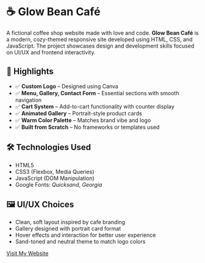 # ☕ Glow Bean Café

A fictional coffee shop website made with love and code. **Glow Bean Café** is a modern, cozy-themed responsive site developed using HTML, CSS, and JavaScript. The project showcases design and development skills focused on UI/UX and frontend interactivity.

## 🌟 Highlights

- ✅ **Custom Logo** – Designed using Canva
- ✅ **Menu, Gallery, Contact Form** – Essential sections with smooth navigation
- ✅ **Cart System** – Add-to-cart functionality with counter display
- ✅ **Animated Gallery** – Portrait-style product cards
- ✅ **Warm Color Palette** – Matches brand vibe and logo
- ✅ **Built from Scratch** – No frameworks or templates used

## 🛠️ Technologies Used

- HTML5
- CSS3 (Flexbox, Media Queries)
- JavaScript (DOM Manipulation)
- Google Fonts: *Quicksand*, *Georgia*

## 🖼️ UI/UX Choices

- Clean, soft layout inspired by cafe branding
- Gallery designed with portrait card format
- Hover effects and interaction for better user experience
- Sand-toned and neutral theme to match logo colors

[Visit My Website](https://farihakarim12.github.io/Glow-Bean-Cafe/)
